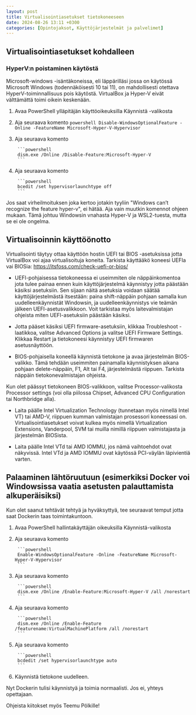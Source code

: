 ```yaml
---
layout: post
title: Virtualisointiasetukset tietokoneeseen
date: 2024-08-26 13:11 +0300
categories: [Opintojaksot, Käyttöjärjestelmät ja palvelimet]
---
```

## Virtualisointiasetukset kohdalleen

### HyperV:n poistaminen käytöstä

Microsoft-windows -isäntäkoneissa, eli läppärilläsi jossa on käytössä Microsoft Windows (todennäköisesti 10 tai 11), on mahdollisesti otettava HyperV-toiminnallisuus pois käytöstä. VirtualBox ja Hyper-V eivät välttämättä toimi oikein keskenään.

1. Avaa PowerShell ylläpitäjän käyttöoikeuksilla Käynnistä -valikosta
2. Aja seuraava komento
        ```powershell
        Disable-WindowsOptionalFeature -Online -FeatureName Microsoft-Hyper-V-Hypervisor
        ```

3. Aja seuraava komento

        ```powershell
        dism.exe /Online /Disable-Feature:Microsoft-Hyper-V
        ```

4. Aja seuraava komento

        ```powershell
        bcedit /set hypervisorlaunchtype off
        ```

Jos saat virheilmoituksen joka kertoo jotakin tyyliin "Windows can’t recognize the feature hyper-v", ei hätää. Aja vain muutkin komennot ohjeen mukaan. Tämä johtuu Windowsin vnahasta Hyper-V ja WSL2-tuesta, mutta se ei ole ongelma.

## Virtualisoinnin käyttöönotto

Virtualisointi täytyy ottaa käyttöön hostin UEFI tai BIOS -asetuksissa jotta VirtualBox voi ajaa virtualisoituja koneita. Tarkista käyttääkö koneesi UEFIa vai BIOSia: <https://itsfoss.com/check-uefi-or-bios/>

- UEFI-pohjaisessa tietokoneessa ei useimmiten ole näppäinkomentoa jota tulee painaa ennen kuin käyttöjärjestelmä käynnistyy jotta päästään käsiksi asetuksiin. Sen sijaan näitä asetuksia voidaan säätää käyttöjärjestelmästä itsestään: paina shift-näppäin pohjaan samalla kun uudelleenkäynnistät Windowsin, ja uudelleenkäynnistys vie teämän jälkeen UEFI-asetusvalikkoon. Voit tarkistaa myös laitevalmistajan ohjeista miten UEFI-asetuksiin päästään käsiksi.

- Jotta pääset käsiksi UEFI firmware-asetuksiin, klikkaa Troubleshoot -laatikkoa, valitse Advanced Options ja valitse UEFI Firmware Settings. Klikkaa Restart ja tietokoneesi käynnistyy UEFI firmwaren asetusnäyttöön.

- BIOS-pohjaisella koneellä käynnistä tietokone ja avaa järjestelmän BIOS-valikko. Tämä tehdään useimmiten painamalla käynnistyksen aikana pohjaan delete-näppäin, F1, Alt tai F4, järjestelmästä riippuen. Tarkista näppäin tietokonevalmistajan ohjeista.

Kun olet päässyt tietokoneen BIOS-valikkoon, valitse Processor-valikosta Processor settings (voi olla piilossa Chipset, Advanced CPU Configuration tai Northbridge alla).

- Laita päälle Intel Virtualization Technology (tunnetaan myös nimellä Intel VT) tai AMD-V, riippuen kumman valmistajan prosessori koneessasi on. Virtualisointiasetukset voivat kulkea myös nimellä Virtualization Extensions, Vanderpool, SVM tai muilla nimillä riippuen valmistajasta ja järjestelmän BIOSista.

- Laita päälle Intel VTd tai AMD IOMMU, jos nämä vaihtoehdot ovat näkyvissä. Intel VTd ja AMD IOMMU ovat käytössä PCI-väylän läpivientiä varten.

## Palaaminen lähtöruutuun (esimerkiksi Docker voi Windowsissa vaatia asetusten palauttamista alkuperäisiksi)

Kun olet saanut tehtävät tehtyä ja hyväksyttyä, tee seuraavat temput jotta saat Dockerin taas toimintakuntoon.

1. Avaa PowerShell hallintakäyttäjän oikeuksilla Käynnistä-valikosta
2. Aja seuraava komento

        ```powershell
        Enable-WindowsOptionalFeature -Online -FeatureName Microsoft-Hyper-V-Hypervisor
        ```

3. Aja seuraava komento

        ```powershell
        dism.exe /Online /Enable-Feature:Microsoft-Hyper-V /all /norestart
        ```

4. Aja seuraava komento

        ```powershell
        dism.exe /Online /Enable-Feature /featurename:VirtualMachinePlatform /all /norestart
        ```

5. Aja seuraava komento

        ```powershell
        bcdedit /set hypervisorlaunchtype auto
        ```

6. Käynnistä tietokone uudelleen.

Nyt Dockerin tulisi käynnistyä ja toimia normaalisti. Jos ei, yhteys opettajaan.

Ohjeista kiitokset myös Teemu Pölkille!
